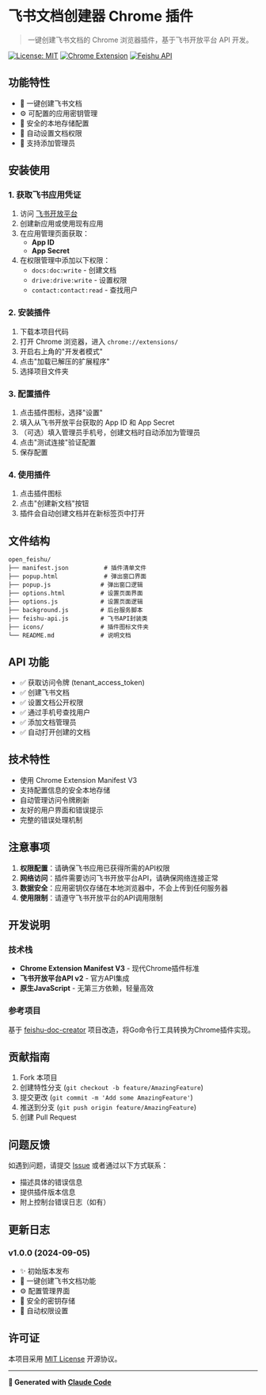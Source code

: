 # 飞书文档创建器 Chrome 插件

> 一键创建飞书文档的 Chrome 浏览器插件，基于飞书开放平台 API 开发。

[![License: MIT](https://img.shields.io/badge/License-MIT-yellow.svg)](https://opensource.org/licenses/MIT)
[![Chrome Extension](https://img.shields.io/badge/Chrome-Extension-blue.svg)](https://developer.chrome.com/docs/extensions/)
[![Feishu API](https://img.shields.io/badge/Feishu-API-green.svg)](https://open.feishu.cn/)

## 功能特性

- 🚀 一键创建飞书文档
- ⚙️ 可配置的应用密钥管理
- 🔐 安全的本地存储配置
- 👥 自动设置文档权限
- 📱 支持添加管理员

## 安装使用

### 1. 获取飞书应用凭证

1. 访问 [飞书开放平台](https://open.feishu.cn/app)
2. 创建新应用或使用现有应用
3. 在应用管理页面获取：
   - **App ID**
   - **App Secret**
4. 在权限管理中添加以下权限：
   - `docs:doc:write` - 创建文档
   - `drive:drive:write` - 设置权限
   - `contact:contact:read` - 查找用户

### 2. 安装插件

1. 下载本项目代码
2. 打开 Chrome 浏览器，进入 `chrome://extensions/`
3. 开启右上角的"开发者模式"
4. 点击"加载已解压的扩展程序"
5. 选择项目文件夹

### 3. 配置插件

1. 点击插件图标，选择"设置"
2. 填入从飞书开放平台获取的 App ID 和 App Secret
3. （可选）填入管理员手机号，创建文档时自动添加为管理员
4. 点击"测试连接"验证配置
5. 保存配置

### 4. 使用插件

1. 点击插件图标
2. 点击"创建新文档"按钮
3. 插件会自动创建文档并在新标签页中打开

## 文件结构

```
open_feishu/
├── manifest.json          # 插件清单文件
├── popup.html             # 弹出窗口界面
├── popup.js              # 弹出窗口逻辑
├── options.html          # 设置页面界面
├── options.js            # 设置页面逻辑
├── background.js         # 后台服务脚本
├── feishu-api.js         # 飞书API封装类
├── icons/                # 插件图标文件夹
└── README.md             # 说明文档
```

## API 功能

- ✅ 获取访问令牌 (tenant_access_token)
- ✅ 创建飞书文档
- ✅ 设置文档公开权限
- ✅ 通过手机号查找用户
- ✅ 添加文档管理员
- ✅ 自动打开创建的文档

## 技术特性

- 使用 Chrome Extension Manifest V3
- 支持配置信息的安全本地存储
- 自动管理访问令牌刷新
- 友好的用户界面和错误提示
- 完整的错误处理机制

## 注意事项

1. **权限配置**：请确保飞书应用已获得所需的API权限
2. **网络访问**：插件需要访问飞书开放平台API，请确保网络连接正常
3. **数据安全**：应用密钥仅存储在本地浏览器中，不会上传到任何服务器
4. **使用限制**：请遵守飞书开放平台的API调用限制

## 开发说明

### 技术栈
- **Chrome Extension Manifest V3** - 现代Chrome插件标准
- **飞书开放平台API v2** - 官方API集成
- **原生JavaScript** - 无第三方依赖，轻量高效

### 参考项目
基于 [feishu-doc-creator](https://github.com/ChrisZou/feishu-doc-creator) 项目改造，将Go命令行工具转换为Chrome插件实现。

## 贡献指南

1. Fork 本项目
2. 创建特性分支 (`git checkout -b feature/AmazingFeature`)
3. 提交更改 (`git commit -m 'Add some AmazingFeature'`)
4. 推送到分支 (`git push origin feature/AmazingFeature`)
5. 创建 Pull Request

## 问题反馈

如遇到问题，请提交 [Issue](../../issues) 或者通过以下方式联系：
- 描述具体的错误信息
- 提供插件版本信息
- 附上控制台错误日志（如有）

## 更新日志

### v1.0.0 (2024-09-05)
- ✨ 初始版本发布
- 🚀 一键创建飞书文档功能
- ⚙️ 配置管理界面
- 🔐 安全的密钥存储
- 👥 自动权限设置

## 许可证

本项目采用 [MIT License](LICENSE) 开源协议。

---

**📝 Generated with [Claude Code](https://claude.ai/code)**